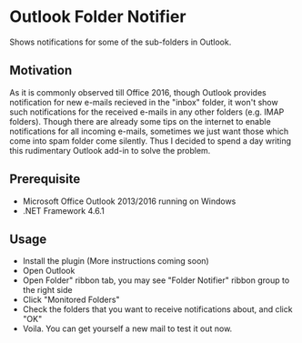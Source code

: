 # Outlook Folder Notifier

Shows notifications for some of the sub-folders in Outlook.

## Motivation

As it is commonly observed till Office 2016, though Outlook provides notification for new e-mails recieved in the "inbox" folder, it won't show such notifications for the received e-mails in any other folders (e.g. IMAP folders). Though there are already some tips on the internet to enable notifications for all incoming e-mails, sometimes we just want those which come into spam folder come silently. Thus I decided to spend a day writing this rudimentary Outlook add-in to solve the problem.

## Prerequisite

*   Microsoft Office Outlook 2013/2016 running on Windows
*   .NET Framework 4.6.1

## Usage

*   Install the plugin (More instructions coming soon)
*   Open Outlook
*   Open Folder" ribbon tab, you may see "Folder Notifier" ribbon group to the right side
*   Click "Monitored Folders"
*   Check the folders that you want to receive notifications about, and click "OK"
*   Voila. You can get yourself a new mail to test it out now.